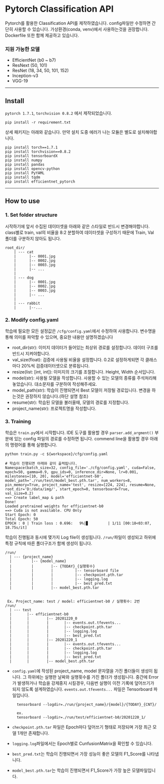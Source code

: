 # Pytorch Classification API

Pytorch를 활용한 Classification API를 제작하였습니다. config파일만 수정하면 간단히 사용할 수 있습니다.
가상환경(conda, venv)에서 사용하는것을 권장합니다. Dockerfile 또한 함께 제공하고 있습니다. 

### 지원 가능한 모델

- EfficientNet (b0 ~ b7)
- ResNext (50, 101)
- ResNet (18, 34, 50, 101, 152)
- Inception-v3
- VGG-19

---

## Install

`pytorch 1.7.1`, `torchvision 0.8.2` 에서 제작되었습니다.

```Shell
pip install -r requirement.txt
```

상세 패키지는 아래와 같습니다. 만약 설치 도중 에러가 나는 모듈은 별도로 설치해야합니다. 

```Shell
pip install torch==1.7.1
pip install torchvision==0.8.2
pip install tensorboardX
pip install numpy
pip install pandas
pip install opencv-python
pip install PyYAML
pip install tqdm
pip install efficientnet_pytorch
```

---
## How to use

### 1. Set folder structure

시작하기에 앞서 수집된 데이터셋을 아래와 같은 스타일로 반드시 변경해야합니다. 
class별로 train, val의 비율을 8:2 분할하여 데이터셋을 구성하기 때문에 Train, Val 폴더를 구분하지 않아도 됩니다.
```
root_dir/
    | --- cat
    |      |-- 0001.jpg
    |      |-- 0002.jpg
    |      |-- 0003.jpg
    |      |-- ...
    |
    | --- dog
    |      |-- 0001.jpg
    |      |-- 0002.jpg
    |      |-- 0003.jpg
    |      |-- ...
    |
    | --- rabbit
    |      |--...
```


### 2. Modify config.yaml

학습에 필요한 모든 설정값은 `/cfg/config.yaml`에서 수정하여 사용합니다.
변수명을 통해 의미를 파악할 수 있으며, 중요한 내용만 설명하겠습니다

- root_dir(str): 이미지 데이터가 들어있는 최상위 경로를 설정합니다. 데이터 구조를 반드시 지켜야합니다.  
- val_size(float): 검증에 사용될 비율을 설정합니다. 0.2로 설정하게되면 각 클래스마다 20%씩 검증데이터셋으로 분류됩니다.
- resize(list: [int, int]): 이미지의 크기를 조절합니다. Height, Width 순서입니다. 
- model(str): 사용될 모델을 작성합니다. 사용할 수 있는 모델의 종류를 주석처리해놓았습니다. 대소문자를 구분하여 작성해주세요.
- model_path(str): 학습이 진행되면서 Best 모델이 저장될 경로입니다. 변경을 하는것은 권장하지 않습니다.(하단 설명 참조)
- resume(str): 학습된 모델을 불러올때, 모델의 경로를 지정합니다.
- project_name(str): 프로젝트명을 작성합니다.

### 3. Training

학습은 `train.py`에서 시작합니다. IDE 도구를 활용할 경우 `parser.add_argment()` 부분에 있는 config 파일의 경로를 수정하면 됩니다.
commend line을 활용할 경우 아래의 명령어를 통해 실행합니다.

```shell
python train.py -c ${workspace}/cfg/config.yaml

# 학습이 진행되면 아래와 같이 출력됩니다.
Namespace(batch_size=32, config_file='./cfg/config.yaml', cuda=False, epoch=50, gamma=0.9, gpu_ids=0, inference_dir=None, lr=0.001, milestones=[10, 20], model='efficientnet-b0', model_path='./run/test/model_best.pth.tar', num_workers=8, pin_memory=True, project_name='test', resize=[224, 224], resume=None, root_dir='D:/data/img/', start_epoch=0, tensorboard=True, val_size=0.2)
==> Create label_map & path
Done!
Loaded pretrained weights for efficientnet-b0
==> Cuda is not available. CPU Only
Start Epoch: 0
Total Epoch: 50
EPOCH : 0 | Train loss : 0.696:   9%|▉         | 1/11 [00:18<03:07, 18.75s/it]
```

학습이 진행됨과 동시에 몇가지 Log file이 생성됩니다. `/run/`파일이 생성되고 하위에 특정 규칙에 따른 폴더구조가 함께 생성이 됩니다. 

```text
/run/
  | --- {project_name}
  |         |-- {model_name}
  |         |        |-- {TODAY}_{실행횟수}
  |         |        |          |-- tensorboard file 
  |         |        |          |-- checkpoint.pth.tar
  |         |        |          |-- logging.log
  |         |        |          |-- best_pred.txt
  |         |        |-- model_best.pth.tar
 
  
 Ex. Project_name: test / model: efficientnet-b0 / 실행횟수: 2번 
/run/
  | --- test
  |       |-- efficientnet-b0
  |       |        |-- 20201220_0
  |       |        |       |-- events.out.tfevents...
  |       |        |       |-- checkpoint.pth.tar
  |       |        |       |-- logging.log
  |       |        |       |-- best_pred.txt
  |       |        |-- 20201220_1
  |       |        |       |-- events.out.tfevents...
  |       |        |       |-- checkpoint.pth.tar
  |       |        |       |-- logging.log
  |       |        |       |-- best_pred.txt
  |       |        |-- model_best.pth.tar
```

- `config.yaml`에 작성된 project_name, model 문자열을 가진 폴더들이 생성이 됩니다. 그 하위에는 실행한 날짜와 실행횟수를 가진 폴더가 생성됩니다.
중간에 Error가 발생하거나 학습을 강제중지 시킬경우, 다음번 실행이 이전 기록에 덮어쓰기가 되지 않도록 설계하였습니다.
`events.out.tfevents...` 파일은 Tensorboard 파일입니다.
  ```shell
    tensorboard --logdir=./run/{project_name}/{model}/{TODAY}_{CNT}/
    
    ex.
    tensorboard --logdir=./run/test/efficientnet-b0/20201220_1/
    ```

- `checkpoint.pth.tar` 파일은 Epoch마다 덮어쓰기 형태로 저장되며 가장 최근 모델 1개만 존재합니다.

- `logging.log`파일에서는 Epoch별로 CunfusionMatrix을 확인할 수 있습니다.

- `best_pred.txt`는 학습이 진행되면서 가장 성능이 좋은 모델의 F1_Score를 나타냅니다. 

- `model_best.pth.tar`는 학습이 진행되면서 F1_Score가 가장 높은 모델파일입니다.

